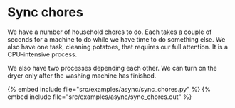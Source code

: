# Sync chores

We have a number of household chores to do. Each takes a couple of seconds for a machine to do
while we have time to do something else. We also have one task, cleaning potatoes, that requires
our full attention. It is a CPU-intensive process.

We also have two processes depending each other. We can turn on the dryer only after the
washing machine has finished.

{% embed include file="src/examples/async/sync_chores.py" %}
{% embed include file="src/examples/async/sync_chores.out" %}


